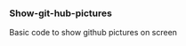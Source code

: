 ### Show-git-hub-pictures

Basic code to show github pictures on screen
<div align="center">
<blockquote class="imgur-embed-pub" lang="en" data-id="a/ESXNNrM" data-context="false" ><a href="//imgur.com/a/ESXNNrM"></a></blockquote><script async src="//s.imgur.com/min/embed.js" charset="utf-8"></script>
